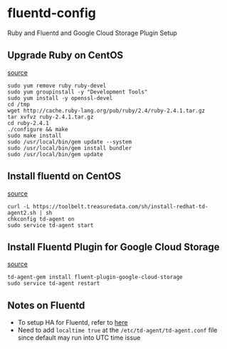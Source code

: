 # fluentd-config
Ruby and Fluentd and Google Cloud Storage Plugin Setup

## Upgrade Ruby on CentOS
[source](http://ask.xmodulo.com/upgrade-ruby-centos.html)
```
sudo yum remove ruby ruby-devel
sudo yum groupinstall -y "Development Tools"
sudo yum install -y openssl-devel
cd /tmp
wget http://cache.ruby-lang.org/pub/ruby/2.4/ruby-2.4.1.tar.gz
tar xvfvz ruby-2.4.1.tar.gz
cd ruby-2.4.1
./configure && make
sudo make install
sudo /usr/local/bin/gem update --system
sudo /usr/local/bin/gem install bundler
sudo /usr/local/bin/gem update
```

## Install fluentd on CentOS 
[source](https://docs.fluentd.org/v0.12/articles/install-by-rpm)
```
curl -L https://toolbelt.treasuredata.com/sh/install-redhat-td-agent2.sh | sh
chkconfig td-agent on
sudo service td-agent start
```

## Install Fluentd Plugin for Google Cloud Storage
[source](https://rubygems.org/gems/fluent-plugin-google-cloud-storage)
```
td-agent-gem install fluent-plugin-google-cloud-storage
sudo service td-agent restart
```

## Notes on Fluentd
* To setup HA for Fluentd, refer to [here](https://docs.fluentd.org/v0.12/articles/high-availability)
* Need to add `localtime true` at the `/etc/td-agent/td-agent.conf` file since default may run into UTC time issue
